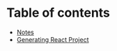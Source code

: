 # Table of contents

* [Notes](README.md)
* [Generating React Project](generating-react-project.md)

